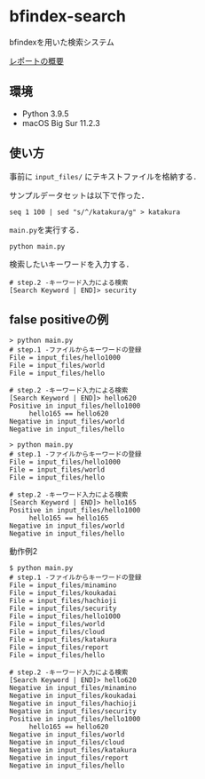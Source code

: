 # bfindex-search

bfindexを用いた検索システム

[レポートの概要](report.md)

## 環境

- Python 3.9.5
- macOS Big Sur 11.2.3

## 使い方

事前に `input_files/` にテキストファイルを格納する．

サンプルデータセットは以下で作った．

```
seq 1 100 | sed "s/^/katakura/g" > katakura
```

`main.py`を実行する．

```
python main.py
```

検索したいキーワードを入力する．

```
# step.2 -キーワード入力による検索
[Search Keyword | END]> security
```

## false positiveの例

```
> python main.py
# step.1 -ファイルからキーワードの登録
File = input_files/hello1000
File = input_files/world
File = input_files/hello

# step.2 -キーワード入力による検索
[Search Keyword | END]> hello620
Positive in input_files/hello1000
	 hello165 == hello620
Negative in input_files/world
Negative in input_files/hello

> python main.py
# step.1 -ファイルからキーワードの登録
File = input_files/hello1000
File = input_files/world
File = input_files/hello

# step.2 -キーワード入力による検索
[Search Keyword | END]> hello165
Positive in input_files/hello1000
	 hello165 == hello165
Negative in input_files/world
Negative in input_files/hello
```

動作例2

```
$ python main.py
# step.1 -ファイルからキーワードの登録
File = input_files/minamino
File = input_files/koukadai
File = input_files/hachioji
File = input_files/security
File = input_files/hello1000
File = input_files/world
File = input_files/cloud
File = input_files/katakura
File = input_files/report
File = input_files/hello

# step.2 -キーワード入力による検索
[Search Keyword | END]> hello620
Negative in input_files/minamino
Negative in input_files/koukadai
Negative in input_files/hachioji
Negative in input_files/security
Positive in input_files/hello1000
	 hello165 == hello620
Negative in input_files/world
Negative in input_files/cloud
Negative in input_files/katakura
Negative in input_files/report
Negative in input_files/hello
```
